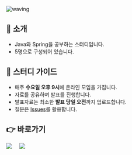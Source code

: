![waving](https://capsule-render.vercel.app/api?type=waving&height=200&text=Java-Spring-Study&fontAlign=40&fontAlignY=35&color=gradient)



## 📣 소개
- Java와 Spring을 공부하는 스터디입니다.
- 5명으로 구성되어 있습니다.


## 📝 스터디 가이드
- 매주 **수요일 오후 9시**에 온라인 모임을 가집니다.
- 자료를 공유하며 발표를 진행합니다.
- 발표자료는 최소한 **발표 당일 오전**까지 업로드합니다.
- 질문은 [Issues](https://github.com/jth2747/JavaSpringStudy/issues)를 활용합니다.


## 👉 바로가기
[<img src="https://img.shields.io/badge/java-007396?style=for-the-badge&logo=java&logoColor=white">](https://github.com/jth2747/JavaSpringStudy/tree/main/JAVA)&nbsp;&nbsp;&nbsp;&nbsp;
[<img src="https://img.shields.io/badge/spring-6DB33F?style=for-the-badge&logo=spring&logoColor=white">](https://github.com/jth2747/JavaSpringStudy/tree/main/SPRING)

